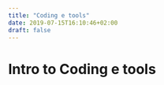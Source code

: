 ```yaml
---
title: "Coding e tools"
date: 2019-07-15T16:10:46+02:00
draft: false
---
```


<h1>Intro to Coding e tools</h1>
